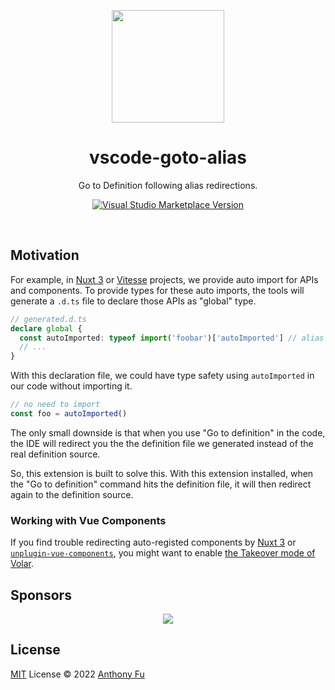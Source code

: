 <p align="center">
<img src="https://github.com/antfu/vscode-goto-alias/raw/HEAD/res/icon.png" height="180">
</p>

<h1 align="center">
vscode-goto-alias
</h1>

<p align="center">
Go to Definition following alias redirections.
</p>

<p align="center">
<a href="https://marketplace.visualstudio.com/items?itemName=antfu.goto-alias" target="__blank"><img src="https://img.shields.io/visual-studio-marketplace/v/antfu.goto-alias.svg?color=eee&amp;label=VS%20Code%20Marketplace&logo=visual-studio-code" alt="Visual Studio Marketplace Version" /></a>
</p>

<br>

## Motivation

For example, in [Nuxt 3](https://github.com/nuxt/framework) or [Vitesse](https://github.com/antfu/vitesse) projects, we provide auto import for APIs and components. To provide types for these auto imports, the tools will generate a `.d.ts` file to declare those APIs as "global" type.

```ts
// generated.d.ts
declare global {
  const autoImported: typeof import('foobar')['autoImported'] // alias to provide type from package 'foobar'
  // ...
}
```

With this declaration file, we could have type safety using `autoImported` in our code without importing it.

```ts
// no need to import
const foo = autoImported()
```

The only small downside is that when you use "Go to definition" in the code, the IDE will redirect you the the definition file we generated instead of the real definition source.

So, this extension is built to solve this. With this extension installed, when the "Go to definition" command hits the definition file, it will then redirect again to the definition source.

### Working with Vue Components

If you find trouble redirecting auto-registed components by [Nuxt 3](https://github.com/nuxt/framework) or [`unplugin-vue-components`](https://github.com/antfu/unplugin-vue-components), you might want to enable [the Takeover mode of Volar](https://vuejs.org/guide/typescript/overview.html#takeover-mode).

## Sponsors

<p align="center">
  <a href="https://cdn.jsdelivr.net/gh/antfu/static/sponsors.svg">
    <img src='https://cdn.jsdelivr.net/gh/antfu/static/sponsors.png'/>
  </a>
</p>

## License

[MIT](https://github.com/antfu/vscode-goto-alias/blob/HEAD/LICENSE) License © 2022 [Anthony Fu](https://github.com/antfu)
